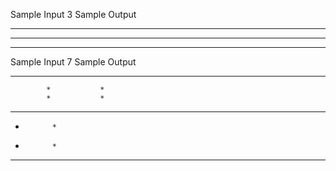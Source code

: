 Sample Input
3
Sample Output
*	*	*	
*	*	*	
*	*	*	



Sample Input
7
Sample Output
*	*	*	*			*	
			*			*	
			*			*	
*	*	*	*	*	*	*	
*			*				
*			*				
*			*	*	*	*	